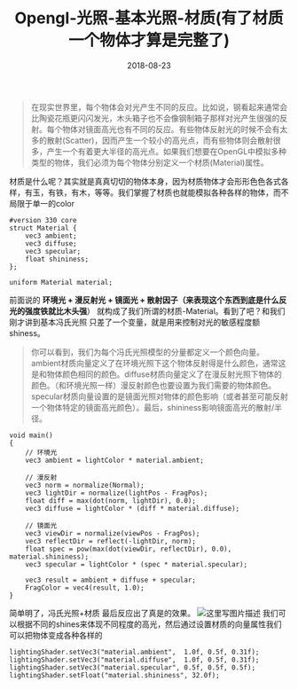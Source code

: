 ﻿---
layout: post
categories: opengl
title: 'Opengl-光照-基本光照-材质(有了材质一个物体才算是完整了)'
date: 2018-08-23
---

> 在现实世界里，每个物体会对光产生不同的反应。比如说，钢看起来通常会比陶瓷花瓶更闪闪发光，木头箱子也不会像钢制箱子那样对光产生很强的反射。每个物体对镜面高光也有不同的反应。有些物体反射光的时候不会有太多的散射(Scatter)，因而产生一个较小的高光点，而有些物体则会散射很多，产生一个有着更大半径的高光点。如果我们想要在OpenGL中模拟多种类型的物体，我们必须为每个物体分别定义一个材质(Material)属性。

材质是什么呢？其实就是真真切切的物体本身，因为材质物体才会形形色色各式各样，有玉，有铁，有木，等等。我们掌握了材质也就能模拟各种各样的物体，而不局限于单一的color

```
#version 330 core
struct Material {
    vec3 ambient;
    vec3 diffuse;
    vec3 specular;
    float shininess;
}; 

uniform Material material;
```
前面说的  **环境光 + 漫反射光 + 镜面光 + 散射因子（来表现这个东西到底是什么反光的强度铁就比木头强**） 就构成了我们所谓的材质-Material。看到了吧？和我们刚才讲到基本冯氏光照 只差了一个变量，就是用来控制对光的敏感程度额shiness。

> 你可以看到，我们为每个冯氏光照模型的分量都定义一个颜色向量。ambient材质向量定义了在环境光照下这个物体反射得是什么颜色，通常这是和物体颜色相同的颜色。diffuse材质向量定义了在漫反射光照下物体的颜色。（和环境光照一样）漫反射颜色也要设置为我们需要的物体颜色。specular材质向量设置的是镜面光照对物体的颜色影响（或者甚至可能反射一个物体特定的镜面高光颜色）。最后，shininess影响镜面高光的散射/半径。

```
void main()
{    
    // 环境光
    vec3 ambient = lightColor * material.ambient;

    // 漫反射 
    vec3 norm = normalize(Normal);
    vec3 lightDir = normalize(lightPos - FragPos);
    float diff = max(dot(norm, lightDir), 0.0);
    vec3 diffuse = lightColor * (diff * material.diffuse);

    // 镜面光
    vec3 viewDir = normalize(viewPos - FragPos);
    vec3 reflectDir = reflect(-lightDir, norm);  
    float spec = pow(max(dot(viewDir, reflectDir), 0.0), material.shininess);
    vec3 specular = lightColor * (spec * material.specular);  

    vec3 result = ambient + diffuse + specular;
    FragColor = vec4(result, 1.0);
}
```

简单明了，冯氏光照+材质 最后反应出了真是的效果。
![这里写图片描述](/images/opengl/light_material.png)
我们可以根据不同的shines来体现不同程度的高光，然后通过设置材质的向量属性我们可以把物体变成各种各样的

```
lightingShader.setVec3("material.ambient",  1.0f, 0.5f, 0.31f);
lightingShader.setVec3("material.diffuse",  1.0f, 0.5f, 0.31f);
lightingShader.setVec3("material.specular", 0.5f, 0.5f, 0.5f);
lightingShader.setFloat("material.shininess", 32.0f);
```
